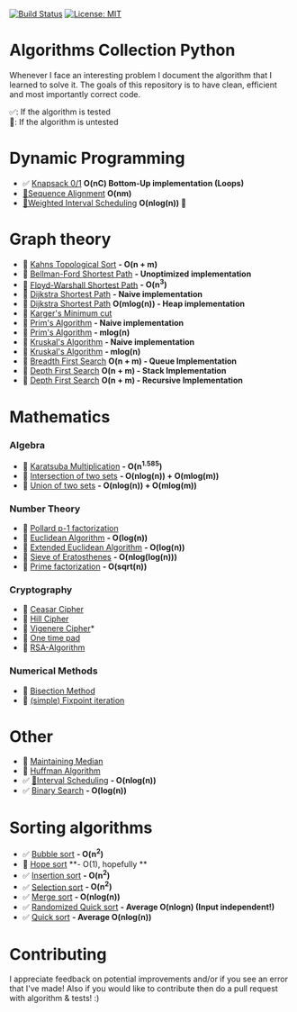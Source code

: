 [![Build Status](https://travis-ci.com/AladdinPerzon/Algorithms-Collection-Python.svg?branch=master)](https://travis-ci.com/AladdinPerzon/Algorithms-Collection-Python) [![License: MIT](https://img.shields.io/badge/License-MIT-yellow.svg)](https://opensource.org/licenses/MIT)

# Algorithms Collection Python
Whenever I face an interesting problem I document the algorithm that I learned to solve it. The goals of this repository is to have clean, efficient and most importantly correct code.

:white_check_mark:: If the algorithm is tested  \
:small_red_triangle:: If the algorithm is untested

# Dynamic Programming
* :white_check_mark: [Knapsack 0/1](https://github.com/AladdinPerzon/Algorithms-Collection-Python/blob/master/Algorithms/dynamic_programming/knapsack/knapsack_bottomup.py)  **O(nC) Bottom-Up implementation (Loops)**
* [:movie_camera:](https://youtu.be/XmyxiSc3LKg)[Sequence Alignment](https://github.com/AladdinPerzon/Algorithms-Collection-Python/blob/master/Algorithms/dynamic_programming/sequence_alignment.py) **O(nm)**
* [:movie_camera:](https://youtu.be/dU-coYsd7zw)[Weighted Interval Scheduling](https://github.com/AladdinPerzon/Algorithms-Collection-Python/blob/master/Algorithms/dynamic_programming/weighted_interval_scheduling.py) **O(nlog(n)) :small_red_triangle:**

# Graph theory
* :small_red_triangle: [Kahns Topological Sort](https://github.com/AladdinPerzon/Algorithms-Collection-Python/blob/master/Algorithms/graphtheory/kahns-toposort/kahns.py) **- O(n + m)**
* :small_red_triangle: [Bellman-Ford Shortest Path](https://github.com/AladdinPerzon/Algorithms-Collection-Python/blob/master/Algorithms/graphtheory/bellman-ford/bellman_ford.py) **- Unoptimized implementation**
* :small_red_triangle: [Floyd-Warshall Shortest Path](https://github.com/AladdinPerzon/Algorithms-Collection-Python/blob/master/Algorithms/graphtheory/floyd-warshall/floyd-warshall.py) **- O(n<sup>3</sup>)**
* :small_red_triangle: [Dijkstra Shortest Path](https://github.com/AladdinPerzon/Algorithms-Collection-Python/blob/master/Algorithms/graphtheory/dijkstra/djikstra.py) **- Naive implementation**
* :small_red_triangle: [Dijkstra Shortest Path](https://github.com/AladdinPerzon/Algorithms-Collection-Python/blob/master/Algorithms/graphtheory/dijkstra/heapdijkstra.py) **O(mlog(n)) - Heap implementation**
* :small_red_triangle: [Karger's Minimum cut](https://github.com/AladdinPerzon/Algorithms-Collection-Python/blob/master/Algorithms/graphtheory/kargers/kargermincut.py)
* :small_red_triangle: [Prim's Algorithm](https://github.com/AladdinPerzon/Algorithms-Collection-Python/blob/master/Algorithms/graphtheory/prims/prims_algorithm.py) **- Naive implementation**
* :small_red_triangle: [Prim's Algorithm](https://github.com/AladdinPerzon/Algorithms-Collection-Python/blob/master/Algorithms/graphtheory/prims/primheap.py) **- mlog(n)**
* :small_red_triangle: [Kruskal's Algorithm](https://github.com/AladdinPerzon/Algorithms-Collection-Python/blob/master/Algorithms/graphtheory/kruskal/kruskal.py) **- Naive implementation**
* :small_red_triangle: [Kruskal's Algorithm](https://github.com/AladdinPerzon/Algorithms-Collection-Python/blob/master/Algorithms/graphtheory/kruskal/kruskal_unionfind.py) **- mlog(n)**
* :small_red_triangle: [Breadth First Search](https://github.com/AladdinPerzon/Algorithms-Collection-Python/blob/master/Algorithms/graphtheory/breadth-first-search/BFS_queue_iterative.py) **O(n + m) - Queue Implementation**
* :small_red_triangle: [Depth First Search](https://github.com/AladdinPerzon/Algorithms-Collection-Python/blob/master/Algorithms/graphtheory/depth-first-search/DFS_stack_iterative.py) **O(n + m) - Stack Implementation**
* :small_red_triangle: [Depth First Search](https://github.com/AladdinPerzon/Algorithms-Collection-Python/blob/master/Algorithms/graphtheory/depth-first-search/DFS_recursive.py) **O(n + m) - Recursive Implementation**

# Mathematics
### Algebra
* :small_red_triangle: [Karatsuba Multiplication](https://github.com/AladdinPerzon/Algorithms-Collection-Python/blob/master/Algorithms/math/karatsuba/karatsuba.py) **- O(n<sup>1.585</sup>)** 
* :small_red_triangle: [Intersection of two sets](https://github.com/AladdinPerzon/Algorithms-Collection-Python/blob/master/Algorithms/math/intersection_of_two_sets/intersection_of_two_sets.py) **- O(nlog(n)) + O(mlog(m))** 
* :small_red_triangle: [Union of two sets](https://github.com/AladdinPerzon/Algorithms-Collection-Python/blob/master/Algorithms/math/union_of_two_sets/union_of_two_sets.py) **- O(nlog(n)) + O(mlog(m))** 

### Number Theory
* :small_red_triangle: [Pollard p-1 factorization](https://github.com/AladdinPerzon/Algorithms-Collection-Python/blob/master/Algorithms/math/pollard_p1/pollard_p1.py)
* :small_red_triangle: [Euclidean Algorithm](https://github.com/AladdinPerzon/Algorithms-Collection-Python/blob/master/Algorithms/math/euclid_gcd/euclid_gcd.py)  **- O(log(n))**
* :small_red_triangle: [Extended Euclidean Algorithm](https://github.com/AladdinPerzon/Algorithms-Collection-Python/blob/master/Algorithms/math/extended_euclidean_algorithm/euclid_gcd.py)  **- O(log(n))**
* :small_red_triangle: [Sieve of Eratosthenes](https://github.com/AladdinPerzon/Algorithms-Collection-Python/blob/master/Algorithms/math/sieve_of_eratosthenes/sieve_eratosthenes.py) **- O(nlog(log(n)))**
* :small_red_triangle: [Prime factorization](https://github.com/AladdinPerzon/Algorithms-Collection-Python/blob/master/Algorithms/math/prime_factorization/primefactorization.py) **- O(sqrt(n))**

### Cryptography
* :small_red_triangle: [Ceasar Cipher](https://github.com/AladdinPerzon/Algorithms-Collection-Python/blob/master/Algorithms/cryptology/ceasar_shifting_cipher/ceasar_shift_cipher.py)
* :small_red_triangle: [Hill Cipher](https://github.com/AladdinPerzon/Algorithms-Collection-Python/blob/master/Algorithms/cryptology/hill_cipher/hill_cipher.py)
* :small_red_triangle: [Vigenere Cipher](https://github.com/AladdinPerzon/Algorithms-Collection-Python/blob/master/Algorithms/cryptology/vigenere_cipher/vigenere.py)*
* :small_red_triangle: [One time pad](https://github.com/AladdinPerzon/Algorithms-Collection-Python/blob/master/Algorithms/cryptology/one_time_pad/one_time_pad.py)
* :small_red_triangle: [RSA-Algorithm](https://github.com/AladdinPerzon/Algorithms-Collection-Python/blob/master/Algorithms/cryptology/RSA_algorithm/RSA.py)


### Numerical Methods
* :small_red_triangle: [Bisection Method](https://github.com/AladdinPerzon/Algorithms-Collection-Python/blob/master/Algorithms/numerical_methods/bisection.py)
* :small_red_triangle: [(simple) Fixpoint iteration](https://github.com/AladdinPerzon/Algorithms-Collection-Python/blob/master/Algorithms/numerical_methods/fixpoint.py)

# Other
* :small_red_triangle: [Maintaining Median](https://github.com/AladdinPerzon/Algorithms-Collection-Python/blob/master/Algorithms/other/median_maintenance.py)
* :small_red_triangle: [Huffman Algorithm](https://github.com/AladdinPerzon/Algorithms-Collection-Python/blob/master/Algorithms/other/Huffman/Huffman.py)
* :white_check_mark: [:movie_camera:](https://youtu.be/SmPxC8m0yIY)[Interval Scheduling](https://github.com/AladdinPerzon/Algorithms-Collection-Python/blob/master/Algorithms/other/interval_scheduling.py) **- O(nlog(n))**
* :white_check_mark: [Binary Search](https://github.com/AladdinPerzon/Algorithms-Collection-Python/blob/master/Algorithms/search/binarysearch.py) **- O(log(n))** 

# Sorting algorithms
*  :white_check_mark: [Bubble sort](https://github.com/AladdinPerzon/Algorithms-Collection-Python/blob/master/Algorithms/sorting/bubblesort.py) **- O(n<sup>2</sup>)** 
*  :small_red_triangle: [Hope sort](https://github.com/AladdinPerzon/Algorithms-Collection-Python/blob/master/Algorithms/sorting/hopesort.py) **- O(1), hopefully **
*  :white_check_mark: [Insertion sort](https://github.com/AladdinPerzon/Algorithms-Collection-Python/blob/master/Algorithms/sorting/insertionsort.py) **- O(n<sup>2</sup>)** 
*  :white_check_mark: [Selection sort](https://github.com/AladdinPerzon/Algorithms-Collection-Python/blob/master/Algorithms/sorting/selectionsort.py) **- O(n<sup>2</sup>)** 
*  :white_check_mark: [Merge sort](https://github.com/AladdinPerzon/Algorithms-Collection-Python/blob/master/Algorithms/sorting/mergesort.py) **- O(nlog(n))** 
*  :white_check_mark: [Randomized Quick sort](https://github.com/AladdinPerzon/Algorithms-Collection-Python/blob/master/Algorithms/sorting/randomized_quicksort.py) **- Average O(nlogn) (Input independent!)**
*  :white_check_mark: [Quick sort](https://github.com/AladdinPerzon/Algorithms-Collection-Python/blob/master/Algorithms/sorting/quicksort.py) **- Average O(nlog(n))**

# Contributing
I appreciate feedback on potential improvements and/or if you see an error that I've made! Also if you would like to contribute then do a pull request with algorithm & tests! :)


